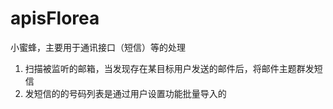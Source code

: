 apisFlorea
==========

小蜜蜂，主要用于通讯接口（短信）等的处理

1. 扫描被监听的邮箱，当发现存在某目标用户发送的邮件后，将邮件主题群发短信
2. 发短信的的号码列表是通过用户设置功能批量导入的
